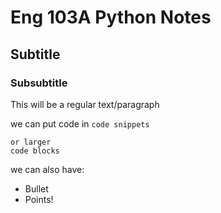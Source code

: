 # Eng 103A Python Notes

## Subtitle

### Subsubtitle

This will be a regular text/paragraph

we can put code in `code snippets`

```
or larger
code blocks
```

we can also have:
 - Bullet
 - Points!


